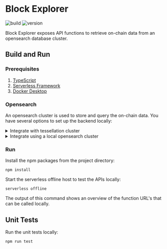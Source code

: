 Block Explorer
===========

![build](https://img.shields.io/github/actions/workflow/status/Constellation-Labs/block_explorer/release.yml?label=build)
![version](https://img.shields.io/github/v/release/Constellation-Labs/block_explorer?sort=semver)

Block Explorer exposes API functions to retrieve on-chain data from an opensearch database cluster.

## Build and Run

### Prerequisites

1. [TypeScript](https://www.typescriptlang.org/id/download)
2. [Serverless Framework](https://www.serverless.com/framework/docs/getting-started/)
3. [Docker Desktop](https://www.docker.com/get-started/)

### Opensearch
An opensearch cluster is used to store and query the on-chain data. You have several options to set up the backend locally:

<details><summary>Integrate with tessellation cluster</summary>

If you are running a local tessellation cluster and want to stream the data to an opensearch cluster, you can follow the instructions to setup [snapshot streaming](https://github.com/Constellation-Labs/snapshot-streaming), which sets up the opensearch cluster and data integration.

</details>

<details><summary>Integrate using a local opensearch cluster</summary>

If you don't want to setup a local tessellation cluster with snapshot streaming, you can run a stand-alone opensearch instance and use that as the local backend of block explorer.

 - Start docker desktop and modify the [vm.max_map_count](https://www.elastic.co/guide/en/elasticsearch/reference/current/docker.html#_windows_and_macos_with_docker_desktop) configuration

 - Start the local opensearch cluster using this command:
```
docker-compose -f ./localdev/docker-compose-opensearch.yml up
```

You can browse the opensearch cluster dashboard on [http://localhost:5601](http://localhost:5601)

You'll need to create the opensearch indexes & add some sample data if you want to test the APIs with data. 
</details>

### Run
Install the npm packages from the project directory:
```
npm install
```

Start the serverless offline host to test the APIs locally:
```
serverless offline
```

The output of this command shows an overview of the function URL's that can be called locally.

## Unit Tests


Run the unit tests locally:
```
npm run test
```

